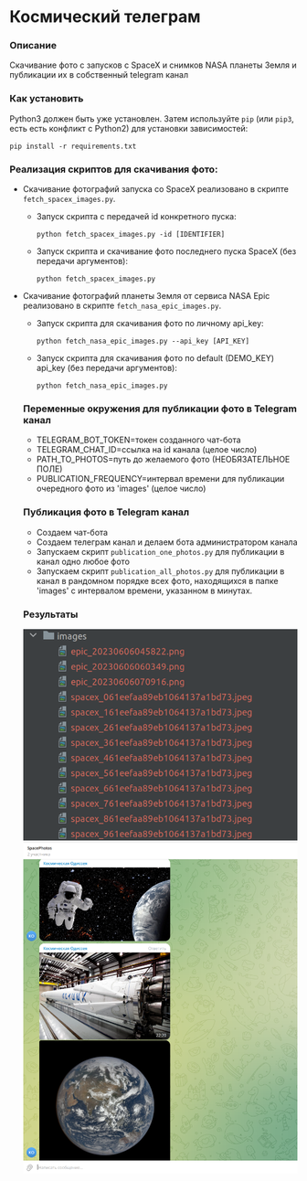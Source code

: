 # Космический телеграм

### Описание
Скачивание фото с запусков с SpaceX и снимков NASA планеты Земля и публикации их в собственный telegram канал

### Как установить

Python3 должен быть уже установлен. 
Затем используйте `pip` (или `pip3`, есть есть конфликт с Python2) для установки зависимостей:

```
pip install -r requirements.txt
```

### Реализация скриптов для скачивания фото:
- Скачивание фотографий запуска со SpaceX реализовано в скрипте `fetch_spacex_images.py`.

  - Запуск скрипта с передачей id конкретного пуска:
  
    ```
    python fetch_spacex_images.py -id [IDENTIFIER]
    ```
  - Запуск скрипта и скачивание фото последнего пуска SpaceX (без передачи аргументов):
    
    ```
    python fetch_spacex_images.py
    ```

- Скачивание фотографий планеты Земля от сервиса NASA Epic реализовано в скрипте `fetch_nasa_epic_images.py`.
  
  - Запуск скрипта для скачивания фото по личному api_key:
    
    ```
    python fetch_nasa_epic_images.py --api_key [API_KEY]
    ```
  - Запуск скрипта для скачивания фото по default (DEMO_KEY) api_key (без передачи аргументов):
    
    ```
    python fetch_nasa_epic_images.py
    ```
  
  ### Переменные окружения для публикации фото в Telegram канал
  
  - TELEGRAM_BOT_TOKEN=токен созданного чат-бота
  - TELEGRAM_CHAT_ID=ссылка на id канала (целое число)
  - PATH_TO_PHOTOS=путь до желаемого фото (НЕОБЯЗАТЕЛЬНОЕ ПОЛЕ)
  - PUBLICATION_FREQUENCY=интервал времени для публикации очередного фото из 'images' (целое число) 
  
  ### Публикация фото в Telegram канал
  
  - Создаем чат-бота
  - Создаем телеграм канал и делаем бота администратором канала
  - Запускаем скрипт `publication_one_photos.py` для публикации в канал одно любое фото
  - Запускаем скрипт `publication_all_photos.py` для публикации в канал в рандомном порядке всех фото, находящихся в папке 'images' с интервалом времени, указанном в минутах.

  ### Результаты
  ![](https://github.com/owwwl666/upload_images_to_telegram/blob/main/directory.png)
  ![](https://github.com/owwwl666/upload_images_to_telegram/blob/main/telegram.png)
